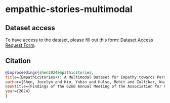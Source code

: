 # empathic-stories-multimodal

## Dataset access

To have access to the dataset, please fill out this form: [Dataset Access Request Form](https://forms.gle/1ghjDVrNDxxDDFpu9).

## Citation

```bibtex
@inproceedings{shen2024empathicstories,
title={EmpathicStories++: A Multimodal Dataset for Empathy towards Personal Experiences},
author={Shen, Jocelyn and Kim, Yubin and Hulse, Mohit and Zulfikar, Wazeer and Alghowinem, Sharifa, and Breazeal, Cynthia, and Park, Hae Won},
booktitle={Findings of the 62nd Annual Meeting of the Association for Computational Linguistics},
year={2024}
}
```
